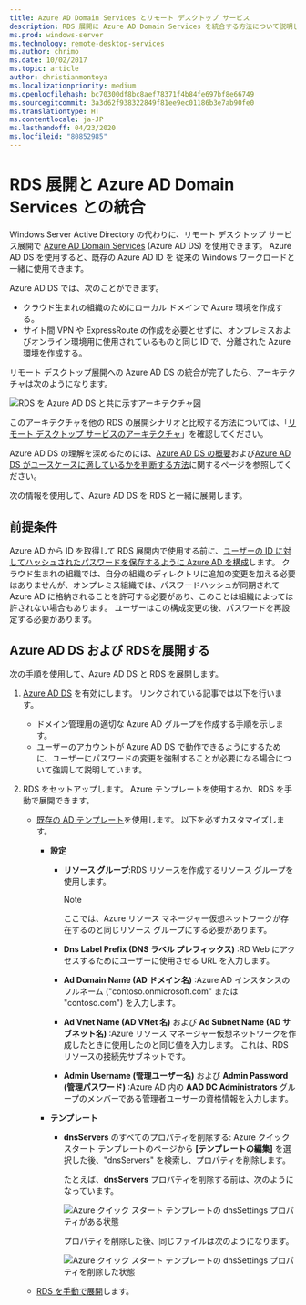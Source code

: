 ```yaml
---
title: Azure AD Domain Services とリモート デスクトップ サービス
description: RDS 展開に Azure AD Domain Services を統合する方法について説明します。
ms.prod: windows-server
ms.technology: remote-desktop-services
ms.author: chrimo
ms.date: 10/02/2017
ms.topic: article
author: christianmontoya
ms.localizationpriority: medium
ms.openlocfilehash: bc70300df8bc8aef78371f4b84fe697bf8e66749
ms.sourcegitcommit: 3a3d62f938322849f81ee9ec01186b3e7ab90fe0
ms.translationtype: HT
ms.contentlocale: ja-JP
ms.lasthandoff: 04/23/2020
ms.locfileid: "80852985"
---
```

# <a name="integrate-azure-ad-domain-services-with-your-rds-deployment"></a>RDS 展開と Azure AD Domain Services との統合

Windows Server Active Directory の代わりに、リモート デスクトップ サービス展開で [Azure AD Domain Services](/azure/active-directory-domain-services/active-directory-ds-overview) (Azure AD DS) を使用できます。 Azure AD DS を使用すると、既存の Azure AD ID を 従来の Windows ワークロードと一緒に使用できます。

Azure AD DS では、次のことができます。 
- クラウド生まれの組織のためにローカル ドメインで Azure 環境を作成する。 
- サイト間 VPN や ExpressRoute の作成を必要とせずに、オンプレミスおよびオンライン環境用に使用されているものと同じ ID で、分離された Azure 環境を作成する。 

リモート デスクトップ展開への Azure AD DS の統合が完了したら、アーキテクチャは次のようになります。

![RDS を Azure AD DS と共に示すアーキテクチャ図](media/aadds-rds.png)

このアーキテクチャを他の RDS の展開シナリオと比較する方法については、「[リモート デスクトップ サービスのアーキテクチャ](desktop-hosting-logical-architecture.md)」を確認してください。

Azure AD DS の理解を深めるためには、[Azure AD DS の概要](/azure/active-directory-domain-services/active-directory-ds-overview)および[Azure AD DS がユースケースに適しているかを判断する方法](/azure/active-directory-domain-services/active-directory-ds-comparison)に関するページを参照してください。

次の情報を使用して、Azure AD DS を RDS と一緒に展開します。

## <a name="prerequisites"></a>前提条件

Azure AD から ID を取得して RDS 展開内で使用する前に、[ユーザーの ID に対してハッシュされたパスワードを保存するように Azure AD を構成](/azure/active-directory-domain-services/active-directory-ds-getting-started-password-sync)します。 クラウド生まれの組織では、自分の組織のディレクトリに追加の変更を加える必要はありませんが、オンプレミス組織では、パスワードハッシュが同期されて Azure AD に格納されることを許可する必要があり、このことは組織によっては許されない場合もあります。 ユーザーはこの構成変更の後、パスワードを再設定する必要があります。

## <a name="deploy-azure-ad-ds-and-rds"></a>Azure AD DS および RDSを展開する 
次の手順を使用して、Azure AD DS と RDS を展開します。

1. [Azure AD DS](/azure/active-directory-domain-services/active-directory-ds-getting-started) を有効にします。 リンクされている記事では以下を行います。
   - ドメイン管理用の適切な Azure AD グループを作成する手順を示します。
   - ユーザーのアカウントが Azure AD DS で動作できるようにするために、ユーザーにパスワードの変更を強制することが必要になる場合について強調して説明しています。
   
2. RDS をセットアップします。 Azure テンプレートを使用するか、RDS を手動で展開できます。
   - [既存の AD テンプレート](https://azure.microsoft.com/resources/templates/rds-deployment-existing-ad/)を使用します。 以下を必ずカスタマイズします。
   
     - **設定**
       - **リソース グループ**:RDS リソースを作成するリソース グループを使用します。
         > [!NOTE] 
         > ここでは、Azure リソース マネージャー仮想ネットワークが存在するのと同じリソース グループにする必要があります。

       - **Dns Label Prefix (DNS ラベル プレフィックス)** :RD Web にアクセスするためにユーザーに使用させる URL を入力します。
       - **Ad Domain Name (AD ドメイン名)** :Azure AD インスタンスのフルネーム ("contoso.onmicrosoft.com" または "contoso.com") を入力します。
       - **Ad Vnet Name (AD VNet 名)** および **Ad Subnet Name (AD サブネット名)** :Azure リソース マネージャー仮想ネットワークを作成したときに使用したのと同じ値を入力します。 これは、RDS リソースの接続先サブネットです。
       - **Admin Username (管理ユーザー名)** および **Admin Password (管理パスワード)** :Azure AD 内の **AAD DC Administrators** グループのメンバーである管理者ユーザーの資格情報を入力します。
   
     - **テンプレート**
        - **dnsServers** のすべてのプロパティを削除する: Azure クイック スタート テンプレートのページから **[テンプレートの編集]** を選択した後、"dnsServers" を検索し、プロパティを削除します。 

           たとえば、**dnsServers** プロパティを削除する前は、次のようになっています。
      
           ![Azure クイック スタート テンプレートの dnsSettings プロパティがある状態](media/rds-remove-dnssettings-before.png)

           プロパティを削除した後、同じファイルは次のようになります。

           ![Azure クイック スタート テンプレートの dnsSettings プロパティを削除した状態](media/rds-remove-dnssettings-after.png)
   
   - [RDS を手動で展開](rds-deploy-infrastructure.md)します。 

